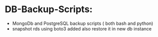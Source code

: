 # DB-Backup-Scripts:

- MongoDb and PostgreSQL backup scripts ( both bash and python)
- snapshot rds using boto3 added also restore it in new db instance
